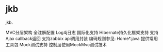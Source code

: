 # jkb
jkb.

MVC分层架构
全注解配置
Log4j日志
国际化支持
Hibernate持久化框架支持
支持Ajax callback返回
支持zabbix api调用封装
编码规则参见: Home*.java
提供常用工具包
Mock测试支持
控制层使用MockMvc测试技术
